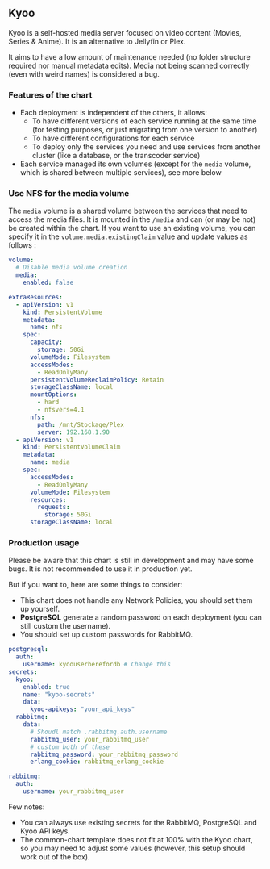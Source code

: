 ## Kyoo 

Kyoo is a self-hosted media server focused on video content (Movies, Series & Anime). It is an alternative to Jellyfin or Plex.

It aims to have a low amount of maintenance needed (no folder structure required nor manual metadata edits). Media not being scanned correctly (even with weird names) is considered a bug.

### Features of the chart

- Each deployment is independent of the others, it allows:
  - To have different versions of each service running at the same time (for testing purposes, or just migrating from one version to another)
  - To have different configurations for each service
  - To deploy only the services you need and use services from another cluster (like a database, or the transcoder service)
- Each service managed its own volumes (except for the `media` volume, which is shared between multiple services), see more below

### Use NFS for the media volume

The `media` volume is a shared volume between the services that need to access the media files. It is mounted in the `/media` and can (or may be not) be created within the chart. If you want to use an existing volume, you can specify it in the `volume.media.existingClaim` value and update values as follows :

```yaml
volume:
  # Disable media volume creation
  media:
    enabled: false

extraResources:
  - apiVersion: v1
    kind: PersistentVolume
    metadata:
      name: nfs
    spec:
      capacity:
        storage: 50Gi
      volumeMode: Filesystem
      accessModes:
        - ReadOnlyMany
      persistentVolumeReclaimPolicy: Retain
      storageClassName: local
      mountOptions:
        - hard
        - nfsvers=4.1
      nfs:
        path: /mnt/Stockage/Plex
        server: 192.168.1.90
  - apiVersion: v1
    kind: PersistentVolumeClaim
    metadata:
      name: media
    spec:
      accessModes:
        - ReadOnlyMany
      volumeMode: Filesystem
      resources:
        requests:
          storage: 50Gi
      storageClassName: local
```



### Production usage

Please be aware that this chart is still in development and may have some bugs. It is not recommended to use it in production yet.

But if you want to, here are some things to consider:
- This chart does not handle any Network Policies, you should set them up yourself.
- **PostgreSQL** generate a random password on each deployment (you can still custom the username).
- You should set up custom passwords for RabbitMQ.

```yaml
postgresql:
  auth:
    username: kyoouserherefordb # Change this
secrets:
  kyoo:
    enabled: true
    name: "kyoo-secrets"
    data:
      kyoo-apikeys: "your_api_keys"
  rabbitmq:
    data:
      # Shoudl match .rabbitmq.auth.username
      rabbitmq_user: your_rabbitmq_user
      # custom both of these
      rabbitmq_password: your_rabbitmq_password
      erlang_cookie: rabbitmq_erlang_cookie

rabbitmq:
  auth:
    username: your_rabbitmq_user
```

Few notes:
- You can always use existing secrets for the RabbitMQ, PostgreSQL and Kyoo API keys.
- The common-chart template does not fit at 100% with the Kyoo chart, so you may need to adjust some values (however, this setup should work out of the box).

